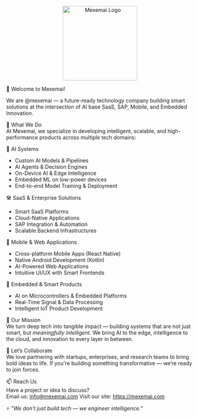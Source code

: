 <p align="center">
  <img src="https://mexemai.com/bucket/company/image/logo.png" width="200" alt="Mexemai Logo" />
</p>



👋 Welcome to Mexemai!

We are @mexemai — a future-ready technology company building smart solutions at the intersection of AI base SaaS, SAP, Mobile, and Embedded Innovation.

🚀 What We Do  
At Mexemai, we specialize in developing intelligent, scalable, and high-performance products across multiple tech domains:

🧠 AI Systems
- Custom AI Models & Pipelines  
- AI Agents & Decision Engines  
- On-Device AI & Edge Intelligence  
- Embedded ML on low-power devices  
- End-to-end Model Training & Deployment

🛠️ SaaS & Enterprise Solutions
- Smart SaaS Platforms  
- Cloud-Native Applications  
- SAP Integration & Automation  
- Scalable Backend Infrastructures

📱 Mobile & Web Applications
- Cross-platform Mobile Apps (React Native)  
- Native Android Development (Kotlin)  
- AI-Powered Web Applications  
- Intuitive UI/UX with Smart Frontends

🔌 Embedded & Smart Products
- AI on Microcontrollers & Embedded Platforms  
- Real-Time Signal & Data Processing  
- Intelligent IoT Product Development

📍 Our Mission  
We turn deep tech into tangible impact — building systems that are not just smart, but *meaningfully intelligent*. We bring AI to the edge, intelligence to the cloud, and innovation to every layer in between.

🤝 Let’s Collaborate  
We love partnering with startups, enterprises, and research teams to bring bold ideas to life. If you're building something transformative — we’re ready to join forces.

📫 Reach Us  
Have a project or idea to discuss?  
Email us: info@mexemai.com
Visit our site: https://mexemai.com

⚡ *"We don’t just build tech — we engineer intelligence."*
